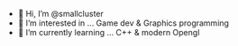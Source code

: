 - 👋 Hi, I’m @smallcluster
- 👀 I’m interested in ... Game dev & Graphics programming
- 🌱 I’m currently learning ... C++ & modern Opengl 

<!---
smallcluster/smallcluster is a ✨ special ✨ repository because its `README.md` (this file) appears on your GitHub profile.
You can click the Preview link to take a look at your changes.
--->
